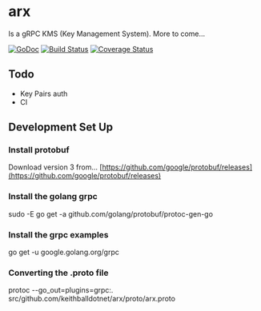 # arx
Is a gRPC KMS (Key Management System).  More to come...

[![GoDoc](https://godoc.org/github.com/keithballdotnet/arx?status.svg)](https://godoc.org/github.com/keithballdotnet/arx)
[![Build Status](https://travis-ci.org/keithballdotnet/arx.svg)](https://travis-ci.org/keithballdotnet/arx)
[![Coverage Status](https://coveralls.io/repos/github/keithballdotnet/arx/badge.svg?branch=master)](https://coveralls.io/github/keithballdotnet/arx?branch=master)

## Todo
+ Key Pairs auth
+ CI

## Development Set Up
### Install protobuf
Download version 3 from... [https://github.com/google/protobuf/releases](https://github.com/google/protobuf/releases)

### Install the golang grpc
sudo -E go get -a github.com/golang/protobuf/protoc-gen-go

### Install the grpc examples
go get -u google.golang.org/grpc

### Converting the .proto file
protoc --go_out=plugins=grpc:. src/github.com/keithballdotnet/arx/proto/arx.proto
